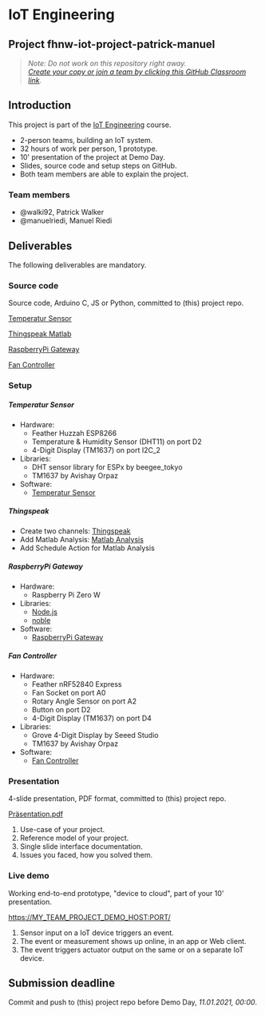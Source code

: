 # IoT Engineering
## Project fhnw-iot-project-patrick-manuel

> *Note: Do not work on this repository right away.*<br/>
> *[Create your copy or join a team by clicking this GitHub Classroom link](https://classroom.github.com/g/O6SKArpl).*

## Introduction
This project is part of the [IoT Engineering](../../../fhnw-iot) course.

* 2-person teams, building an IoT system.
* 32 hours of work per person, 1 prototype.
* 10' presentation of the project at Demo Day.
* Slides, source code and setup steps on GitHub.
* Both team members are able to explain the project.

### Team members
* @walki92, Patrick Walker
* @manuelriedi, Manuel Riedi

## Deliverables
The following deliverables are mandatory.

### Source code
Source code, Arduino C, JS or Python, committed to (this) project repo.

[Temperatur Sensor](Arduino/TempSensor/TempSensor.ino)

[Thingspeak Matlab](Thingspeak/AvgTemperature)

[RaspberryPi Gateway](Raspberry/BleToWiFiGateway.js)

[Fan Controller](Arduino/FanController/FanController.ino)

### Setup

##### Temperatur Sensor
* Hardware:
  * Feather Huzzah ESP8266
  * Temperature & Humidity Sensor (DHT11) on port D2
  * 4-Digit Display (TM1637) on port I2C_2
* Libraries:
  * DHT sensor library for ESPx by beegee_tokyo
  * TM1637 by Avishay Orpaz
* Software:
  * [Temperatur Sensor](Arduino/TempSensor/TempSensor.ino)

##### Thingspeak
* Create two channels: [Thingspeak](https://thingspeak.com/)
* Add Matlab Analysis: [Matlab Analysis](Thingspeak/AvgTemperature)
* Add Schedule Action for Matlab Analysis

##### RaspberryPi Gateway
* Hardware:
  * Raspberry Pi Zero W
* Libraries:
  * [Node.js](https://nodejs.org/en/)
  * [noble](https://github.com/abandonware/noble)
* Software:
  * [RaspberryPi Gateway](Raspberry/BleToWiFiGateway.js)

##### Fan Controller
* Hardware:
  * Feather nRF52840 Express
  * Fan Socket on port A0
  * Rotary Angle Sensor on port A2
  * Button on port D2
  * 4-Digit Display (TM1637) on port D4
* Libraries:
  * Grove 4-Digit Display by Seeed Studio
  * TM1637 by Avishay Orpaz
* Software:
  * [Fan Controller](Arduino/FanController/FanController.ino)

### Presentation
4-slide presentation, PDF format, committed to (this) project repo.

[Präsentation.pdf](Präsentation.pdf)

1) Use-case of your project.
2) Reference model of your project.
3) Single slide interface documentation.
4) Issues you faced, how you solved them.

### Live demo
Working end-to-end prototype, "device to cloud", part of your 10' presentation.

[https://MY_TEAM_PROJECT_DEMO_HOST:PORT/](https://MY_TEAM_PROJECT_DEMO_HOST:PORT/)

1) Sensor input on a IoT device triggers an event.
2) The event or measurement shows up online, in an app or Web client.
3) The event triggers actuator output on the same or on a separate IoT device.

## Submission deadline
Commit and push to (this) project repo before Demo Day, _11.01.2021, 00:00_.
